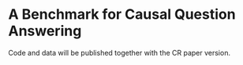 # A Benchmark for Causal Question Answering

Code and data will be published together with the CR paper version.
